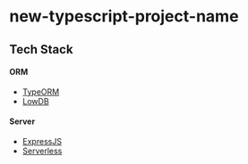 # new-typescript-project-name


## Tech Stack


#### ORM

 - [TypeORM](https://github.com/typeorm/typeorm)
 - [LowDB](https://github.com/typicode/lowdb)

#### Server

 - [ExpressJS](https://github.com/expressjs/express)
 - [Serverless](https://github.com/serverless/serverless)
